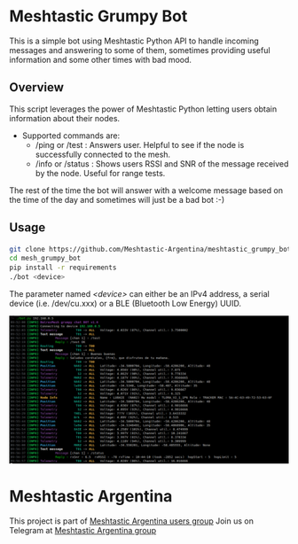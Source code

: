 # Meshtastic Grumpy Bot

This is a simple bot using Meshtastic Python API to handle incoming messages and answering to some of them, sometimes providing useful information and some other times with bad mood.

## Overview

This script leverages the power of Meshtastic Python letting users obtain information about their nodes.

- Supported commands are:
    - /ping or /test : Answers user. Helpful to see if the node is successfully connected to the mesh.
    - /info or /status : Shows users RSSI and SNR of the message received by the node. Useful for range tests.

The rest of the time the bot will answer with a welcome message based on the time of the day and sometimes will just be a bad bot :-)

## Usage

```sh
git clone https://github.com/Meshtastic-Argentina/meshtastic_grumpy_bot.git
cd mesh_grumpy_bot
pip install -r requirements
./bot <device>
```

The parameter named *\<device\>* can either be an IPv4 address, a serial device (i.e. /dev/cu.xxx) or a BLE (Bluetooth Low Energy) UUID.

![Output example](assets/bot_working.bmp)


# Meshtastic Argentina

This project is part of [Meshtastic Argentina users group](https://github.com/orgs/Meshtastic-Argentina/)
Join us on Telegram at [Meshtastic Argentina group](https://t.me/meshtastic_argentina)


